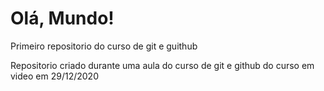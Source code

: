# Olá, Mundo!
 Primeiro repositorio do curso de git e guithub

 Repositorio criado durante uma aula do curso de git e github do curso em video em 29/12/2020 
